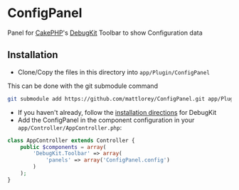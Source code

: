 # ConfigPanel

Panel for [CakePHP](http://cakephp.org/)'s [DebugKit](https://github.com/cakephp/debug_kit) Toolbar to show Configuration data

## Installation

* Clone/Copy the files in this directory into `app/Plugin/ConfigPanel`

This can be done with the git submodule command
```sh
git submodule add https://github.com/mattlorey/ConfigPanel.git app/Plugin/ConfigPanel
```

* If you haven't already, follow the [installation directions](https://github.com/cakephp/debug_kit#installation) for DebugKit
* Add the ConfigPanel in the component configuration in your `app/Controller/AppController.php`:
```php
class AppController extends Controller {
    public $components = array(
        'DebugKit.Toolbar' => array(
            'panels' => array('ConfigPanel.config')
        )
    );
}
```